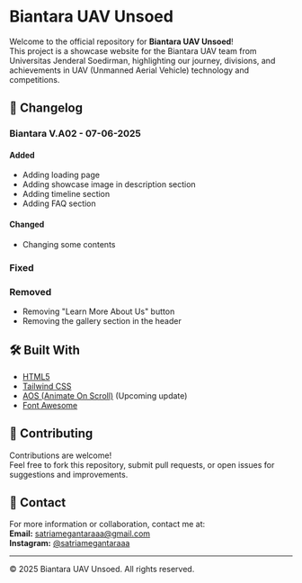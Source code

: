 # Biantara UAV Unsoed

Welcome to the official repository for **Biantara UAV Unsoed**!  
This project is a showcase website for the Biantara UAV team from Universitas Jenderal Soedirman, highlighting our journey, divisions, and achievements in UAV (Unmanned Aerial Vehicle) technology and competitions.

## 🧾 Changelog
### Biantara V.A02 - 07-06-2025

#### Added
- Adding loading page
- Adding showcase image in description section
- Adding timeline section
- Adding FAQ section

#### Changed
- Changing some contents

### Fixed

### Removed
- Removing "Learn More About Us" button
- Removing the gallery section in the header

## 🛠️ Built With

- [HTML5](https://developer.mozilla.org/en-US/docs/Web/HTML)
- [Tailwind CSS](https://tailwindcss.com/)
- [AOS (Animate On Scroll)](https://michalsnik.github.io/aos/) (Upcoming update)
- [Font Awesome](https://fontawesome.com/)

## 🤝 Contributing

Contributions are welcome!  
Feel free to fork this repository, submit pull requests, or open issues for suggestions and improvements.

## 📧 Contact

For more information or collaboration, contact me at:  
**Email:** satriamegantaraaa@gmail.com  
**Instagram:** [@satriamegantaraaa](https://instagram.com/satriamegantaraaa)

---

© 2025 Biantara UAV Unsoed. All rights reserved.
